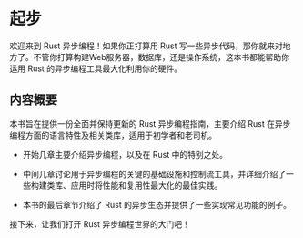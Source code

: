 # 起步

欢迎来到 Rust 异步编程！如果你正打算用 Rust 写一些异步代码，那你就来对地方了。不管你打算构建Web服务器，数据库，还是操作系统，这本书都能帮助你运用 Rust 的异步编程工具最大化利用你的硬件。

## 内容概要

本书旨在提供一份全面并保持更新的 Rust 异步编程指南，主要介绍 Rust 在异步编程方面的语言特性及相关类库，适用于初学者和老司机。

- 开始几章主要介绍异步编程，以及在 Rust 中的特别之处。

- 中间几章讨论用于异步编程的关键的基础设施和控制流工具，并详细介绍了一些构建类库、应用时将性能和复用性最大化的最佳实践。

- 本书的最后章节介绍了 Rust 的异步生态并提供了一些实现常见功能的例子。

接下来，让我们打开 Rust 异步编程世界的大门吧！
